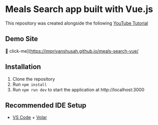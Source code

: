 # Meals Search app built with Vue.js
This repository was created alongside the following [YouTube Tutorial](https://youtu.be/cfiN8lCA3RM)


## Demo Site
🔗 click-me](https://impriyanshusah.github.io/meals-search-vue/


## Installation
1. Clone the repository
1. Run `npm install`
1. Run `npm run dev` to start the application at http://localhost:3000


## Recommended IDE Setup

- [VS Code](https://code.visualstudio.com/) + [Volar](https://marketplace.visualstudio.com/items?itemName=Vue.volar)
